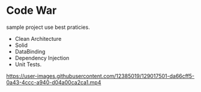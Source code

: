 # Code War

sample project use best praticies. 

* Clean Architecture
* Solid
* DataBinding
* Dependency Injection
* Unit Tests.



https://user-images.githubusercontent.com/12385019/129017501-da66cff5-0a43-4ccc-a940-d04a00ca2ca1.mp4



